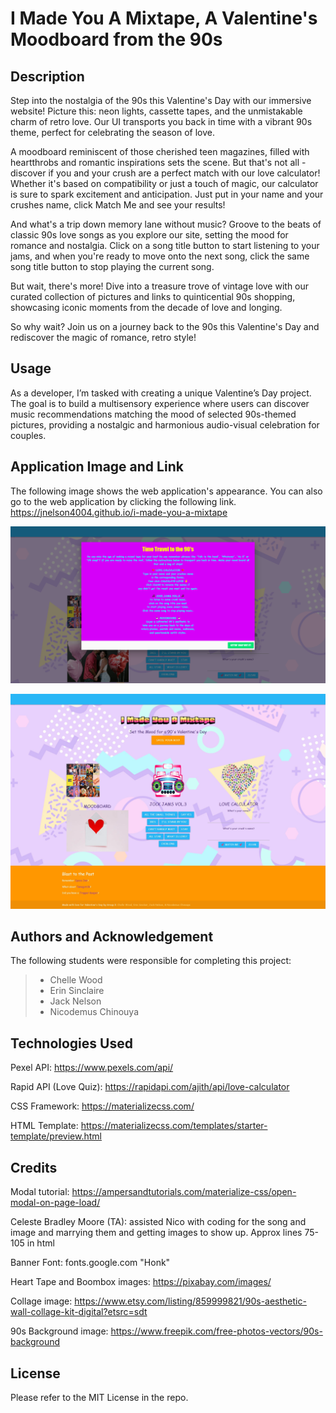 # I Made You A Mixtape, A Valentine's Moodboard from the 90s

## Description

Step into the nostalgia of the 90s this Valentine's Day with our immersive website! Picture this: neon lights, cassette tapes, and the unmistakable charm of retro love. Our UI transports you back in time with a vibrant 90s theme, perfect for celebrating the season of love. 

A moodboard reminiscent of those cherished teen magazines, filled with heartthrobs and romantic inspirations sets the scene. But that's not all - discover if you and your crush are a perfect match with our love calculator! Whether it's based on compatibility or just a touch of magic, our calculator is sure to spark excitement and anticipation. Just put in your name and your crushes name, click Match Me and see your results!

And what's a trip down memory lane without music? Groove to the beats of classic 90s love songs as you explore our site, setting the mood for romance and nostalgia. Click on a song title button to start listening to your jams, and when you're ready to move onto the next song, click the same song title button to stop playing the current song.

But wait, there's more! Dive into a treasure trove of vintage love with our curated collection of pictures and links to quinticential 90s shopping, showcasing iconic moments from the decade of love and longing.

So why wait? Join us on a journey back to the 90s this Valentine's Day and rediscover the magic of romance, retro style! 

## Usage

As a developer, I’m tasked with creating a unique Valentine’s Day project. The goal is to build a multisensory experience where users can discover music recommendations matching the mood of selected 90s-themed pictures, providing a nostalgic and harmonious audio-visual celebration for couples.

## Application Image and Link

The following image shows the web application's appearance. You can also go to the web application by clicking the following link. https://jnelson4004.github.io/i-made-you-a-mixtape

![The webpage includes a modal with instructions, a header link to go shopping, moodboard with rotating themed images, music, a love calculator, and links to 90s nostalgia items.](./assets/images/screenshot-with-modal-foreground.png)

![This is the webpage without the modal showing.](./assets/images/screenshot-with-no-modal.png) 

## Authors and Acknowledgement

The following students were responsible for completing this project:
> - Chelle Wood
> - Erin Sinclaire
> - Jack Nelson
> - Nicodemus Chinouya

## Technologies Used

Pexel API: https://www.pexels.com/api/

Rapid API (Love Quiz): https://rapidapi.com/ajith/api/love-calculator

CSS Framework: https://materializecss.com/

HTML Template: https://materializecss.com/templates/starter-template/preview.html

## Credits 

Modal tutorial: https://ampersandtutorials.com/materialize-css/open-modal-on-page-load/

Celeste Bradley Moore (TA): assisted Nico with coding for the song and image and marrying them and getting images to show up. Approx lines 75-105 in html

Banner Font: fonts.google.com "Honk"

Heart Tape and Boombox images: https://pixabay.com/images/

Collage image: https://www.etsy.com/listing/859999821/90s-aesthetic-wall-collage-kit-digital?etsrc=sdt

90s Background image: https://www.freepik.com/free-photos-vectors/90s-background

## License

Please refer to the MIT License in the repo.
